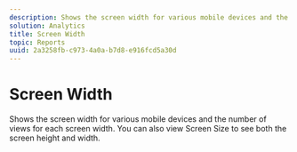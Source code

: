 ```yaml
---
description: Shows the screen width for various mobile devices and the number of views for each screen width. You can also view Screen Size to see both the screen height and width.
solution: Analytics
title: Screen Width
topic: Reports
uuid: 2a3258fb-c973-4a0a-b7d8-e916fcd5a30d
---
```


# Screen Width

Shows the screen width for various mobile devices and the number of views for each screen width. You can also view Screen Size to see both the screen height and width.


